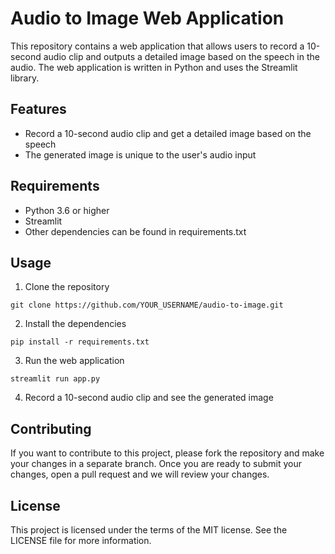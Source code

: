 # Audio to Image Web Application

This repository contains a web application that allows users to record a 10-second audio clip and outputs a detailed image based on the 
speech in the audio. The web application is written in Python and uses the Streamlit library.

## Features

- Record a 10-second audio clip and get a detailed image based on the speech
- The generated image is unique to the user's audio input

## Requirements

- Python 3.6 or higher
- Streamlit
- Other dependencies can be found in requirements.txt

## Usage

1. Clone the repository
```
git clone https://github.com/YOUR_USERNAME/audio-to-image.git
```

2. Install the dependencies

```
pip install -r requirements.txt
```

3. Run the web application

```
streamlit run app.py
```

4. Record a 10-second audio clip and see the generated image

## Contributing

If you want to contribute to this project, please fork the repository and make your changes in a separate branch. Once you are ready to submit your changes, open a pull request and we will review your changes.


## License
This project is licensed under the terms of the MIT license. See the LICENSE file for more information.